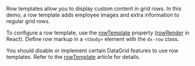 Row templates allow you to display custom content in grid rows. In this demo, a row template adds employee images and extra information to regular grid rows.

To configure a row template, use the [rowTemplate](/Documentation/ApiReference/UI_Widgets/dxDataGrid/Configuration/#rowTemplate) property ([rowRender](/Documentation/ApiReference/UI_Widgets/dxDataGrid/Configuration/#rowRender) in React). Define row markup in a `<tbody>` element with the `dx-row` class.

You should disable or implement certain DataGrid features to use row templates. Refer to the [rowTemplate](/Documentation/ApiReference/UI_Widgets/dxDataGrid/Configuration/#rowTemplate) article for details.
